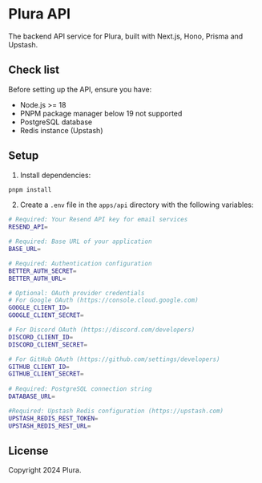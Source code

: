 # Plura API

The backend API service for Plura, built with Next.js, Hono, Prisma and Upstash.

## Check list

Before setting up the API, ensure you have:
- Node.js >= 18
- PNPM package manager below 19 not supported
- PostgreSQL database
- Redis instance (Upstash)

## Setup

1. Install dependencies:

```bash
pnpm install
```
2. Create a `.env` file in the `apps/api` directory with the following variables:

```bash
# Required: Your Resend API key for email services
RESEND_API=

# Required: Base URL of your application
BASE_URL=

# Required: Authentication configuration
BETTER_AUTH_SECRET=
BETTER_AUTH_URL=

# Optional: OAuth provider credentials
# For Google OAuth (https://console.cloud.google.com)
GOOGLE_CLIENT_ID=
GOOGLE_CLIENT_SECRET=

# For Discord OAuth (https://discord.com/developers)
DISCORD_CLIENT_ID=
DISCORD_CLIENT_SECRET=

# For GitHub OAuth (https://github.com/settings/developers)
GITHUB_CLIENT_ID=
GITHUB_CLIENT_SECRET=
   
# Required: PostgreSQL connection string
DATABASE_URL=

#Required: Upstash Redis configuration (https://upstash.com)
UPSTASH_REDIS_REST_TOKEN=
UPSTASH_REDIS_REST_URL=
```

## License

Copyright 2024 Plura.